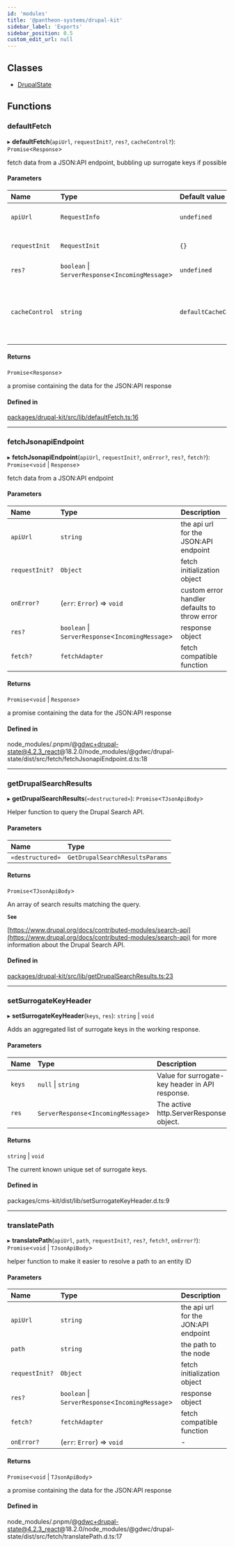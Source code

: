 ```yaml
---
id: 'modules'
title: '@pantheon-systems/drupal-kit'
sidebar_label: 'Exports'
sidebar_position: 0.5
custom_edit_url: null
---
```


## Classes

- [DrupalState](classes/DrupalState.md)

## Functions

### defaultFetch

▸ **defaultFetch**(`apiUrl`, `requestInit?`, `res?`, `cacheControl?`):
`Promise`<`Response`\>

fetch data from a JSON:API endpoint, bubbling up surrogate keys if possible

#### Parameters

| Name           | Type                                              | Default value              | Description                                                                         |
| :------------- | :------------------------------------------------ | :------------------------- | :---------------------------------------------------------------------------------- |
| `apiUrl`       | `RequestInfo`                                     | `undefined`                | the api url for the JSON:API endpoint                                               |
| `requestInit`  | `RequestInit`                                     | `{}`                       | fetch initialization object                                                         |
| `res?`         | `boolean` \| `ServerResponse`<`IncomingMessage`\> | `undefined`                | response object                                                                     |
| `cacheControl` | `string`                                          | `defaultCacheControlValue` | optional value to override cache control header, defaults to 'public, s-maxage=600' |

#### Returns

`Promise`<`Response`\>

a promise containing the data for the JSON:API response

#### Defined in

[packages/drupal-kit/src/lib/defaultFetch.ts:16](https://github.com/pantheon-systems/decoupled-kit-js/blob/5049fc03/packages/drupal-kit/src/lib/defaultFetch.ts#L16)

---

### fetchJsonapiEndpoint

▸ **fetchJsonapiEndpoint**(`apiUrl`, `requestInit?`, `onError?`, `res?`,
`fetch?`): `Promise`<`void` \| `Response`\>

fetch data from a JSON:API endpoint

#### Parameters

| Name           | Type                                              | Description                                  |
| :------------- | :------------------------------------------------ | :------------------------------------------- |
| `apiUrl`       | `string`                                          | the api url for the JSON:API endpoint        |
| `requestInit?` | `Object`                                          | fetch initialization object                  |
| `onError?`     | (`err`: `Error`) => `void`                        | custom error handler defaults to throw error |
| `res?`         | `boolean` \| `ServerResponse`<`IncomingMessage`\> | response object                              |
| `fetch?`       | `fetchAdapter`                                    | fetch compatible function                    |

#### Returns

`Promise`<`void` \| `Response`\>

a promise containing the data for the JSON:API response

#### Defined in

node_modules/.pnpm/@gdwc+drupal-state@4.2.3_react@18.2.0/node_modules/@gdwc/drupal-state/dist/src/fetch/fetchJsonapiEndpoint.d.ts:18

---

### getDrupalSearchResults

▸ **getDrupalSearchResults**(`«destructured»`): `Promise`<`TJsonApiBody`\>

Helper function to query the Drupal Search API.

#### Parameters

| Name             | Type                           |
| :--------------- | :----------------------------- |
| `«destructured»` | `GetDrupalSearchResultsParams` |

#### Returns

`Promise`<`TJsonApiBody`\>

An array of search results matching the query.

**`See`**

[https://www.drupal.org/docs/contributed-modules/search-api](https://www.drupal.org/docs/contributed-modules/search-api)
for more information about the Drupal Search API.

#### Defined in

[packages/drupal-kit/src/lib/getDrupalSearchResults.ts:23](https://github.com/pantheon-systems/decoupled-kit-js/blob/5049fc03/packages/drupal-kit/src/lib/getDrupalSearchResults.ts#L23)

---

### setSurrogateKeyHeader

▸ **setSurrogateKeyHeader**(`keys`, `res`): `string` \| `void`

Adds an aggregated list of surrogate keys in the working response.

#### Parameters

| Name   | Type                                 | Description                                     |
| :----- | :----------------------------------- | :---------------------------------------------- |
| `keys` | `null` \| `string`                   | Value for surrogate-key header in API response. |
| `res`  | `ServerResponse`<`IncomingMessage`\> | The active http.ServerResponse object.          |

#### Returns

`string` \| `void`

The current known unique set of surrogate keys.

#### Defined in

packages/cms-kit/dist/lib/setSurrogateKeyHeader.d.ts:9

---

### translatePath

▸ **translatePath**(`apiUrl`, `path`, `requestInit?`, `res?`, `fetch?`,
`onError?`): `Promise`<`void` \| `TJsonApiBody`\>

helper function to make it easier to resolve a path to an entity ID

#### Parameters

| Name           | Type                                              | Description                          |
| :------------- | :------------------------------------------------ | :----------------------------------- |
| `apiUrl`       | `string`                                          | the api url for the JON:API endpoint |
| `path`         | `string`                                          | the path to the node                 |
| `requestInit?` | `Object`                                          | fetch initialization object          |
| `res?`         | `boolean` \| `ServerResponse`<`IncomingMessage`\> | response object                      |
| `fetch?`       | `fetchAdapter`                                    | fetch compatible function            |
| `onError?`     | (`err`: `Error`) => `void`                        | -                                    |

#### Returns

`Promise`<`void` \| `TJsonApiBody`\>

a promise containing the data for the JSON:API response

#### Defined in

node_modules/.pnpm/@gdwc+drupal-state@4.2.3_react@18.2.0/node_modules/@gdwc/drupal-state/dist/src/fetch/translatePath.d.ts:17
